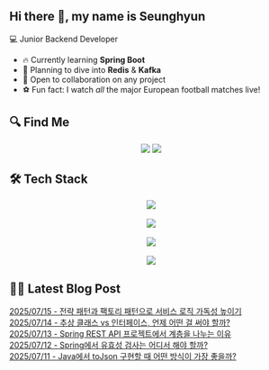 

## Hi there 👋, my name is Seunghyun

💻 Junior Backend Developer

- 🔥 Currently learning **Spring Boot**
- 🌊 Planning to dive into **Redis** & **Kafka**
- 🤝 Open to collaboration on any project
- ⚽ Fun fact: I watch *all* the major European football matches live!

## 🔍 Find Me

<p align="center">
  <a href="https://cojoop.tistory.com"><img src="https://img.shields.io/badge/Tech Blog-000000?style=for-the-badge&logo=tistory&logoColor=white&link=https://winn-dev.tistory.com/"/></a>
  <a href="mailto:tmdgus8779@gmail.com"><img src="https://img.shields.io/badge/Gmail-d14836?style=for-the-badge&logo=Gmail&logoColor=white&link=mailto:tmdgus8779@gmail.com"/></a>
</p>

## 🛠️ Tech Stack

<div align="center">
  <img src="https://go-skill-icons.vercel.app/api/icons?i=html,css,bootstrap,js,jquery" />
</div>
&nbsp;
<div align="center">
  <img src="https://go-skill-icons.vercel.app/api/icons?i=py,java,flask,spring,mysql,oracle" />
</div>
&nbsp;
<div align="center">
  <img src="https://skillicons.dev/icons?i=docker,git,github,ubuntu" />
</div>
&nbsp;
<div align="center">
  <img src="https://go-skill-icons.vercel.app/api/icons?i=dbeaver,eclipse,idea,vscode,vim,postman" />
</div>

## ✍🏻 Latest Blog Post

[2025/07/15 - 전략 패턴과 팩토리 패턴으로 서비스 로직 가독성 높이기](https://cojoop.tistory.com/entry/%EC%A0%84%EB%9E%B5-%ED%8C%A8%ED%84%B4%EA%B3%BC-%ED%8C%A9%ED%86%A0%EB%A6%AC-%ED%8C%A8%ED%84%B4%EC%9C%BC%EB%A1%9C-%EC%84%9C%EB%B9%84%EC%8A%A4-%EB%A1%9C%EC%A7%81-%EA%B0%80%EB%8F%85%EC%84%B1-%EB%86%92%EC%9D%B4%EA%B8%B0) <br/>
[2025/07/14 - 추상 클래스 vs 인터페이스, 언제 어떤 걸 써야 할까?](https://cojoop.tistory.com/entry/%EC%B6%94%EC%83%81-%ED%81%B4%EB%9E%98%EC%8A%A4-vs-%EC%9D%B8%ED%84%B0%ED%8E%98%EC%9D%B4%EC%8A%A4-%EC%96%B8%EC%A0%9C-%EC%96%B4%EB%96%A4-%EA%B1%B8-%EC%8D%A8%EC%95%BC-%ED%95%A0%EA%B9%8C) <br/>
[2025/07/13 - Spring REST API 프로젝트에서 계층을 나누는 이유](https://cojoop.tistory.com/entry/Spring-REST-API-%ED%94%84%EB%A1%9C%EC%A0%9D%ED%8A%B8%EC%97%90%EC%84%9C-%EA%B3%84%EC%B8%B5%EC%9D%84-%EB%82%98%EB%88%84%EB%8A%94-%EC%9D%B4%EC%9C%A0) <br/>
[2025/07/12 - Spring에서 유효성 검사는 어디서 해야 할까?](https://cojoop.tistory.com/entry/Spring%EC%97%90%EC%84%9C-%EC%9C%A0%ED%9A%A8%EC%84%B1-%EA%B2%80%EC%82%AC%EB%8A%94-%EC%96%B4%EB%94%94%EC%84%9C-%ED%95%B4%EC%95%BC-%ED%95%A0%EA%B9%8C) <br/>
[2025/07/11 - Java에서 toJson 구현할 때 어떤 방식이 가장 좋을까?](https://cojoop.tistory.com/entry/Java%EC%97%90%EC%84%9C-toJson-%EA%B5%AC%ED%98%84%ED%95%A0-%EB%95%8C-%EC%96%B4%EB%96%A4-%EB%B0%A9%EC%8B%9D%EC%9D%B4-%EA%B0%80%EC%9E%A5-%EC%A2%8B%EC%9D%84%EA%B9%8C) <br/>
